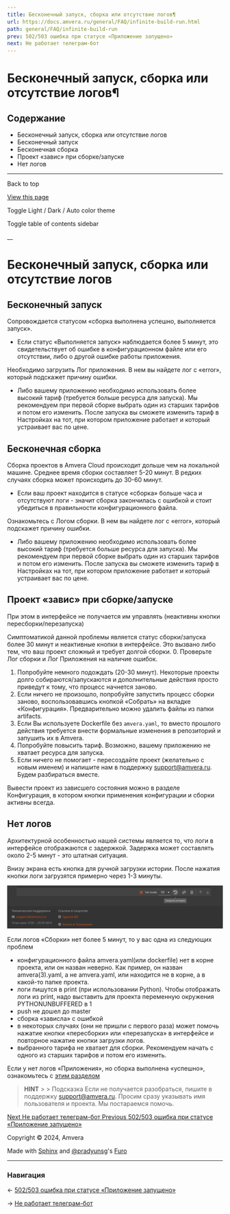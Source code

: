 ```yaml
---
title: Бесконечный запуск, сборка или отсутствие логов¶
url: https://docs.amvera.ru/general/FAQ/infinite-build-run.html
path: general/FAQ/infinite-build-run
prev: 502/503 ошибка при статусе «Приложение запущено»
next: Не работает телеграм-бот
---
```


# Бесконечный запуск, сборка или отсутствие логов¶

## Содержание

- Бесконечный запуск, сборка или отсутствие логов
- Бесконечный запуск
- Бесконечная сборка
- Проект «завис» при сборке/запуске
- Нет логов

---

Back to top

[ View this page ](<../../_sources/general/FAQ/infinite-build-run.md.txt> "View this page")

Toggle Light / Dark / Auto color theme

Toggle table of contents sidebar

__

# Бесконечный запуск, сборка или отсутствие логов

## Бесконечный запуск

Cопровождается статусом «сборка выполнена успешно, выполняется запуск».
* Если статус «Выполняется запуск» наблюдается более 5 минут, это свидетельствует об ошибке в конфигурационном файле или его отсутствии, либо о другой ошибке работы приложения.

Необходимо загрузить Лог приложения. В нем вы найдете лог с «error», который подскажет причину ошибки.
* Либо вашему приложению необходимо использовать более высокий тариф (требуется больше ресурса для запуска). Мы рекомендуем при первой сборке выбрать один из старших тарифов и потом его изменить. После запуска вы сможете изменить тариф в Настройках на тот, при котором приложение работает и который устраивает вас по цене.

## Бесконечная сборка

Сборка проектов в Amvera Cloud происходит дольше чем на локальной машине. Среднее время сборки составляет 5-20 минут. В редких случаях сборка может происходить до 30-60 минут.
* Если ваш проект находится в статусе «сборка» больше часа и отсутствуют логи - значит сборка закончилась с ошибкой и стоит убедиться в правильности конфигурационного файла.

Ознакомьтесь с Логом сборки. В нем вы найдете лог с «error», который подскажет причину ошибки.
* Либо вашему приложению необходимо использовать более высокий тариф (требуется больше ресурса для запуска). Мы рекомендуем при первой сборке выбрать один из старших тарифов и потом его изменить. После запуска вы сможете изменить тариф в Настройках на тот, при котором приложение работает и который устраивает вас по цене.

## Проект «завис» при сборке/запуске

При этом в интерфейсе не получается им управлять (неактивны кнопки пересборки/перезапуска)

Симптоматикой данной проблемы является статус сборки/запуска более 30 минут и неактивные кнопки в интерфейсе. Это вызвано либо тем, что ваш проект сложный и требует долгой сборки.
0. Проверьте Лог сборки и Лог Приложения на наличие ошибок.
1. Попробуйте немного подождать (20-30 минут). Некоторые проекты долго собираются/запускаются и дополнительные действия просто приведут к тому, что процесс начнется заново.
2. Если ничего не произошло, попробуйте запустить процесс сборки заново, воспользовавшись кнопкой «Собрать» на вкладке «Конфигурация». Предварительно можно удалить файлы из папки artifacts.
3. Если Вы используете Dockerfile без ``amvera.yaml``, то вместо прошлого действия требуется внести формальные изменения в репозиторий и запушить их в Amvera.
4. Попробуйте повысить тариф. Возможно, вашему приложению не хватает ресурса для запуска.
5. Если ничего не помогает - пересоздайте проект (желательно с новым именем) и напишите нам в поддержку support@amvera.ru. Будем разбираться вместе.

Вывести проект из зависшего состояния можно в разделе Конфигурация, в котором кнопки применения конфигурации и сборки активны всегда.

## Нет логов

Архитектурной особенностью нашей системы является то, что логи в интерфейсе отображаются с задержкой. Задержка может составлять около 2-5 минут - это штатная ситуация.

Внизу экрана есть кнопка для ручной загрузки истории. После нажатия кнопки логи загрузятся примерно через 1-3 минуты.

![quick-start2](images/load_logs_1.png)

Если логов «Сборки» нет более 5 минут, то у вас одна из следующих проблем
* конфигурационного файла amvera.yaml(или dockerfile) нет в корне проекта, или он назван неверно. Как пример, он назван amvera(3).yaml, а не amvera.yaml, или находится не в корне, а в какой-то папке проекта.
* логи пишутся в print (при использовании Python). Чтобы отображать логи из print, надо выставить для проекта переменную окружения PYTHONUNBUFFERED в 1
* push не дошел до master
* сборка «зависла» с ошибкой
* в некоторых случаях (они не пришли с первого раза) может помочь нажатие кнопки «пересборки» или «перезапуска» в интерфейсе и повторное нажатие кнопки загрузки логов.
* выбранного тарифа не хватает для сборки. Рекомендуем начать с одного из старших тарифов и потом его изменить.

Если у нет логов «Приложения», но сборка выполнена «успешно», ознакомьтесь с [этим разделом](<502-503-error.html>)

> **HINT** > > Подсказка Если не получается разобраться, пишите в поддержку support@amvera.ru. Просим сразу указывать имя пользователя и проекта. Мы постараемся помочь. 

[ Next Не работает телеграм-бот ](<tgbot.html>) [ Previous 502/503 ошибка при статусе «Приложение запущено» ](<502-503-error.html>)

Copyright © 2024, Amvera 

Made with [Sphinx](<https://www.sphinx-doc.org/>) and [@pradyunsg](<https://pradyunsg.me>)'s [Furo](<https://github.com/pradyunsg/furo>)


---

### Навигация

← [502/503 ошибка при статусе «Приложение запущено»](502-503-error.md)

→ [Не работает телеграм-бот](tgbot.md)
